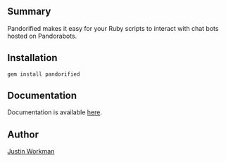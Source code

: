 Summary
-------

Pandorified makes it easy for your Ruby scripts to interact with chat bots hosted on Pandorabots.

Installation
------------

	gem install pandorified

Documentation
-------------

Documentation is available [here](http://rubydoc.info/github/xtagon/pandorified/).

Author
------

[Justin Workman](mailto:xtagon@gmail.com)
